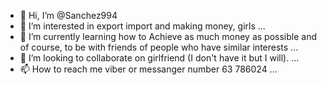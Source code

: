 - 👋 Hi, I’m @Sanchez994
- 👀 I’m interested in export import and making money, girls ...
- 🌱 I’m currently learning how to Achieve as much money as possible and of course, to be with friends of people who have similar interests ...
- 💞️ I’m looking to collaborate on girlfriend (I don't have it but I will). ...
- 📫 How to reach me viber or messanger number 63 786024 ...

<!---
Sanchez994/Sanchez994 is a ✨ special ✨ repository because its `README.md` (this file) appears on your GitHub profile.
You can click the Preview link to take a look at your changes.
--->
